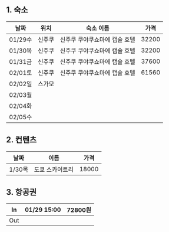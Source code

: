 ## 1. 숙소

| 날짜     | 위치  | 숙소 이름            | 가격    |
| ------ | --- | ---------------- | ----- |
| 01/29수 | 신주쿠 | 신주쿠 쿠야쿠쇼마에 캡슐 호텔 | 32200 |
| 01/30목 | 신주쿠 | 신주쿠 쿠야쿠쇼마에 캡슐 호텔 | 32200 |
| 01/31금 | 신주쿠 | 신주쿠 쿠야쿠쇼마에 캡슐 호텔 | 37600 |
| 02/01토 | 신주쿠 | 신주쿠 쿠야쿠쇼마에 캡슐 호텔 | 61560 |
| 02/02일 | 스가모 |                  |       |
| 02/03월 |     |                  |       |
| 02/04화 |     |                  |       |
| 02/05수 |     |                  |       |


## 2. 컨텐츠

| 날짜    | 이름       | 가격    |
| ----- | -------- | ----- |
| 1/30목 | 도쿄 스카이트리 | 18000 |

## 3. 항공권

| In  | 01/29 15:00 | 72800원 |
| --- | ----------- | ------ |
| Out |             |        |
